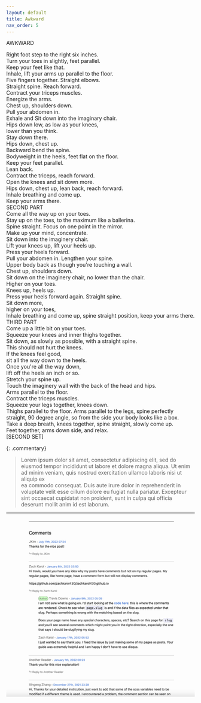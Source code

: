 ```yaml
---
layout: default
title: Awkward
nav_order: 5
---
```


AWKWARD  

Right foot step to the right six inches.  
Turn your toes in slightly, feet parallel.  
Keep your feet like that.  
Inhale, lift your arms up parallel to the floor.  
Five fingers together. Straight elbows.  
Straight spine. Reach forward.  
Contract your triceps muscles.  
Energize the arms.  
Chest up, shoulders down.  
Pull your abdomen in.  
Exhale and Sit down into the imaginary chair.  
Hips down low, as low as your knees,  
lower than you think.  
Stay down there.  
Hips down, chest up.  
Backward bend the spine.  
Bodyweight in the heels, feet flat on the floor.  
Keep your feet parallel.  
Lean back.  
Contract the triceps, reach forward.  
Open the knees and sit down more.  
Hips down, chest up, lean back, reach forward.  
Inhale breathing and come up.  
Keep your arms there.  
SECOND PART  
Come all the way up on your toes.  
Stay up on the toes, to the maximum like a ballerina.  
Spine straight. 
Focus on one point in the mirror.  
Make up your mind, concentrate.  
Sit down into the imaginery chair.  
Lift your knees up, lift your heels up.  
Press your heels forward.  
Pull your abdomen in. Lengthen your spine.  
Upper body back as though you're touching a wall.  
Chest up, shoulders down.  
Sit down on the imaginery chair, no lower than the chair.  
Higher on your toes.   
Knees up, heels up.  
Press your heels forward again. Straight spine.  
Sit down more,  
higher on your toes,  
Inhale breathing and come up, spine straight position, keep your arms there.  
THIRD PART  
Come up a little bit on your toes.  
Squeeze your knees and inner thighs together.  
Sit down, as slowly as possible, with a straight spine.  
This should not hurt the knees.  
If the knees feel good,  
sit all the way down to the heels.  
Once you're all the way down,  
lift off the heels an inch or so.  
Stretch your spine up.  
Touch the imaginery wall with the back of the head and hips.  
Arms parallel to the floor.  
Contract the triceps muscles.  
Squeeze your legs together, knees down.  
Thighs parallel to the floor. 
Arms parallel to the legs, spine perfectly straight, 90 degree angle, so from the side your body looks like a box.  
Take a deep breath, knees together, spine straight, slowly come up.  
Feet together, arms down side, and relax.  
[SECOND SET]  
  
   
{: .commentary}
>Lorem ipsum dolor sit amet, consectetur adipiscing elit, sed do eiusmod tempor incididunt ut labore et dolore magna aliqua. Ut enim ad minim veniam, quis nostrud exercitation ullamco laboris nisi ut aliquip ex  
>ea commodo consequat. Duis aute irure dolor in reprehenderit in voluptate velit esse cillum dolore eu fugiat nulla pariatur. Excepteur sint occaecat cupidatat non proident, sunt in culpa qui officia deserunt mollit anim id est laborum.
  
---
![Comments example](assets/images/StaticManComments.png)